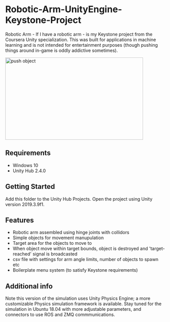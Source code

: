 # Robotic-Arm-UnityEngine-Keystone-Project
Robotic Arm - If I have a robotic arm - is my Keystone project from the Coursera Unity specialization. This was built for applications in machine learning and is not intended for entertainment purposes (though pushing things around in-game is oddly addictive sometimes).

<img 
src="https://github.com/Taireyune/Robotic-Arm-UnityEngine-Keystone-Project/blob/main/Images/push_object.gif" 
width="434" height="259" alt="push object">

## Requirements
- Windows 10
- Unity Hub 2.4.0

## Getting Started
Add this folder to the Unity Hub Projects. Open the project using Unity version 2019.3.9f1. 

## Features
- Robotic arm assembled using hinge joints with collidors
- Simple objects for movement manupulation
- Target area for the objects to move to
- When object move within target bounds, object is destroyed and 'target-reached' signal is broadcasted
- csv file with settings for arm angle limits, number of objects to spawn etc
- Boilerplate menu system (to satisfy Keystone requirements)

## Additional info
Note this version of the simulation uses Unity Physics Engine; a more customizable Physics simulation framework is available. Stay tuned for the simulation in Ubuntu 18.04 with more adjustable parameters, and connectors to use ROS and ZMQ commmunications.
